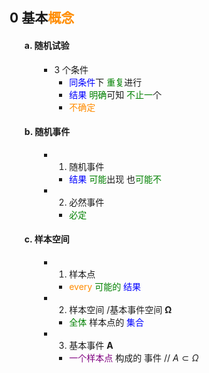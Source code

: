 <div style="float: left; width: 64%; padding: 1%;">

## 0 基本<span style="color:darkorange;">概念</span>

<ul>

#### a. 随机试验

<ul>

*   3 个条件
    *   <span style="color:blue;">同条件</span>下 <span style="color:green;">重复</span>进行
    *   <span style="color:blue;">结果 </span><span style="color:green;"> 明确</span>可知 <span style="color:green;">不止一</span>个
    *   <span style="color:darkorange;">不确定</span>

</ul>

#### b. 随机事件

<ul>

*   1) 随机事件
    *   <span style="color:blue;">结果 </span><span style="color:green;">可能</span>出现 也<span style="color:green;">可能不</span>
*   2) 必然事件
    *   <span style="color:green;">必定</span>

</ul>

#### c. 样本空间

<ul>

*   1) 样本点
    *   <span style="color:darkorange;">every</span> <span style="color:green;">可能的</span> <span style="color:blue;">结果</span>
*   2) 样本空间 /基本事件空间 **Ω**
    *   <span style="color:green;">全体</span> 样本点的 <span style="color:blue;">集合</span>
*   3) 基本事件 **A**
    *   <span style="color:purple;">一个样本点 </span>构成的 事件 // $A \subset \Omega$

</ul>
</div>
<div style="float: right; width: 26%; padding: 1%;">

</div>
<div style="clear: both;"></div>
